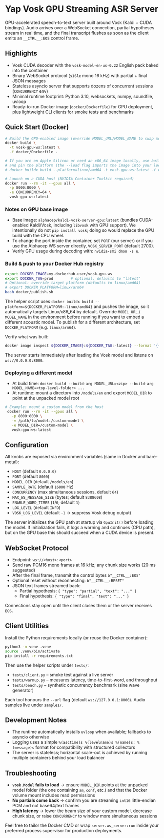 # Yap Vosk GPU Streaming ASR Server

GPU-accelerated speech-to-text server built around Vosk (Kaldi + CUDA bindings). Audio arrives over a WebSocket connection, partial hypotheses stream in real time, and the final transcript flushes as soon as the client emits an `__CTRL__:EOS` control frame.

## Highlights
- Vosk CUDA decoder with the `vosk-model-en-us-0.22` English pack baked into the container
- Binary WebSocket protocol (`s16le` mono 16 kHz) with partial + final JSON messages
- Stateless asyncio server that supports dozens of concurrent sessions (`CONCURRENCY` env)
- Minimal runtime footprint: Python 3.10, websockets, numpy, soundfile, uvloop
- Ready-to-run Docker image (`docker/Dockerfile`) for GPU deployment, plus lightweight CLI clients for smoke tests and benchmarks

## Quick Start (Docker)

```bash
# Build the GPU-enabled image (override MODEL_URL/MODEL_NAME to swap models)
docker build \
  -t vosk-gpu-ws:latest \
  -f docker/Dockerfile .

# If you are on Apple Silicon or need an x86_64 image locally, use buildx
# and pin the platform (the --load flag imports the image into your local daemon):
# docker buildx build --platform=linux/amd64 -t vosk-gpu-ws:latest -f docker/Dockerfile . --load

# Launch on a CUDA host (NVIDIA Container Toolkit required)
docker run --rm -it --gpus all \
  -p 8000:8000 \
  -e CONCURRENCY=64 \
  vosk-gpu-ws:latest
```

### Notes on GPU base image

- Base image: `alphacep/kaldi-vosk-server-gpu:latest` (bundles CUDA-enabled Kaldi/Vosk, including `libvosk` with GPU support). We intentionally do not `pip install vosk`; doing so would replace the GPU build with the CPU wheel.
- To change the port inside the container, set `PORT` (our server) or if you use the Alphacep WS server directly, `VOSK_SERVER_PORT` (default 2700).
- Verify GPU usage during decoding with: `nvidia-smi dmon -s u`.

### Build & push to your Docker Hub registry

```bash
export DOCKER_IMAGE=my-dockerhub-user/vosk-gpu-ws
export DOCKER_TAG=prod        # optional, defaults to "latest"
# Optional: override target platform (defaults to linux/amd64)
# export DOCKER_PLATFORM=linux/arm64
bash docker/publish.sh
```

The helper script uses `docker buildx build --platform=${DOCKER_PLATFORM:-linux/amd64}` and pushes the image, so it automatically targets Linux/x86_64 by default. Override `MODEL_URL` / `MODEL_NAME` in the environment before running if you want to embed a different acoustic model. To publish for a different architecture, set `DOCKER_PLATFORM` (e.g. `linux/arm64`).

Verify what was built:

```bash
docker image inspect ${DOCKER_IMAGE}:${DOCKER_TAG:-latest} --format '{{.Architecture}}/{{.Os}}'
```

The server starts immediately after loading the Vosk model and listens on `ws://0.0.0.0:8000`.

### Deploying a different model
- At build time: `docker build --build-arg MODEL_URL=<zip> --build-arg MODEL_NAME=<top-level-folder> ...`
- At runtime: mount a directory into `/models/en` and export `MODEL_DIR` to point at the unpacked model root

```bash
# Example: mount a custom model from the host
 docker run --rm -it --gpus all \
   -p 8000:8000 \
   -v /path/to/model:/custom-model \
   -e MODEL_DIR=/custom-model \
   vosk-gpu-ws:latest
```

## Configuration
All knobs are exposed via environment variables (same in Docker and bare-metal):
- `HOST` (default `0.0.0.0`)
- `PORT` (default `8000`)
- `MODEL_DIR` (default `/models/en`)
- `SAMPLE_RATE` (default `16000` Hz)
- `CONCURRENCY` (max simultaneous sessions, default `64`)
- `MAX_WS_MESSAGE_SIZE` (bytes; default `8388608`)
- `ENABLE_WORD_TIMES` (`1`/`0`; default `1`)
- `LOG_LEVEL` (default `INFO`)
- `VOSK_LOG_LEVEL` (default `-1` → suppress Vosk debug output)

The server initializes the GPU path at startup via `GpuInit()` before loading the model. If initialization fails, it logs a warning and continues (CPU path), but on the GPU base this should succeed when a CUDA device is present.

## WebSocket Protocol
- Endpoint: `ws://<host>:<port>`
- Send raw PCM16 mono frames at 16 kHz; any chunk size works (20 ms suggested)
- After the final frame, transmit the control bytes `b"__CTRL__:EOS"`
- Optional reset without reconnecting: `b"__CTRL__:RESET"`
- JSON text frames streamed back:
  - Partial hypothesis: `{ "type": "partial", "text": "..." }`
  - Final hypothesis: `{ "type": "final", "text": "..." }`

Connections stay open until the client closes them or the server receives `EOS`.

## Client Utilities
Install the Python requirements locally (or reuse the Docker container):

```bash
python3 -m venv .venv
source .venv/bin/activate
pip install -r requirements.txt
```

Then use the helper scripts under `tests/`:
- `tests/client.py` – smoke test against a live server
- `tests/warmup.py` – measures latency, time-to-first-word, and throughput
- `tests/bench.py` – synthetic concurrency benchmark (sine wave generator)

Each tool honours the `--url` flag (default `ws://127.0.0.1:8000`). Audio samples live under `samples/`.

## Development Notes
- The runtime automatically installs `uvloop` when available; fallbacks to asyncio otherwise
- Logging uses a simple `%(asctime)s %(levelname)s %(name)s: %(message)s` format for compatibility with structured collectors
- The server is stateless; horizontal scale-out is achieved by running multiple containers behind your load balancer

## Troubleshooting
- **`vosk.Model` fails to load** → ensure `MODEL_DIR` points at the unpacked model folder (the one containing `am`, `conf`, etc.) and that the Docker volume mount includes read permissions
- **No partials come back** → confirm you are streaming `int16` little-endian PCM and not base64/text frames
- **High latency** → lower the beam size of your custom model, decrease chunk size, or raise `CONCURRENCY` to window more simultaneous sessions

Feel free to tailor the Docker CMD or wrap `server.ws_server:run` inside your preferred process supervisor for production deployments.

